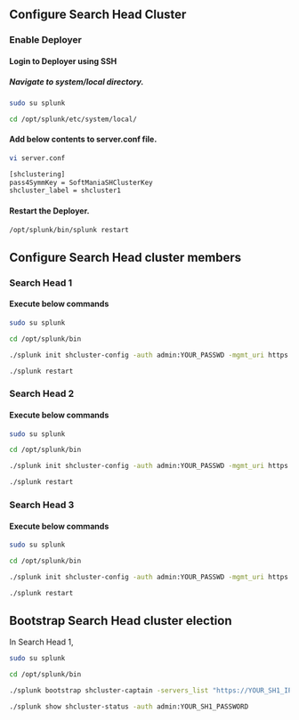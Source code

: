 ## Configure Search Head Cluster

### Enable Deployer

#### Login to Deployer using SSH

##### Navigate to system/local directory.
```bash
sudo su splunk
```
```bash
cd /opt/splunk/etc/system/local/
```

#### Add below contents to server.conf file.
```bash
vi server.conf
```
```bash
[shclustering]
pass4SymmKey = SoftManiaSHClusterKey
shcluster_label = shcluster1
```
#### Restart the Deployer.

```bash
/opt/splunk/bin/splunk restart
```

## Configure Search Head cluster members

### Search Head 1

#### Execute below commands
```bash
sudo su splunk

cd /opt/splunk/bin

./splunk init shcluster-config -auth admin:YOUR_PASSWD -mgmt_uri https://YOUR_SH1_IP:8089 -replication_port 9000 -replication_factor 3 -conf_deploy_fetch_url http://YOUR_DEPLOYER_IP:8089 -secret pass_4_Symm_Key -shcluster_label shcluster1

./splunk restart
```
### Search Head 2

#### Execute below commands
```bash
sudo su splunk

cd /opt/splunk/bin

./splunk init shcluster-config -auth admin:YOUR_PASSWD -mgmt_uri https://YOUR_SH2_IP:8089 -replication_port 9000 -replication_factor 3 -conf_deploy_fetch_url http://YOUR_DEPLOYER_IP:8089 -secret pass_4_Symm_Key -shcluster_label shcluster1

./splunk restart
```
### Search Head 3

#### Execute below commands
```bash
sudo su splunk

cd /opt/splunk/bin

./splunk init shcluster-config -auth admin:YOUR_PASSWD -mgmt_uri https://YOUR_SH3_IP:8089 -replication_port 9000 -replication_factor 3 -conf_deploy_fetch_url http://YOUR_DEPLOYER_IP:8089 -secret pass_4_Symm_Key -shcluster_label shcluster1

./splunk restart
```

## Bootstrap Search Head cluster election
In Search Head 1,

```bash
sudo su splunk

cd /opt/splunk/bin

./splunk bootstrap shcluster-captain -servers_list "https://YOUR_SH1_IP:8089,https://YOUR_SH2_IP:8089,https://YOUR_SH3_IP:8089" -auth admin:YOUR_SH1_PASSWORD

./splunk show shcluster-status -auth admin:YOUR_SH1_PASSWORD
```
